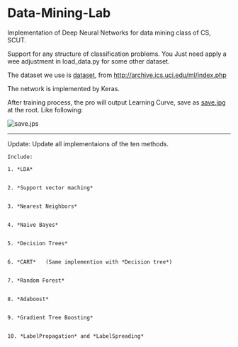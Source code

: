 # Data-Mining-Lab
Implementation of Deep Neural Networks for data mining class of CS, SCUT. 


Support for any structure of classification problems. You Just need apply a wee adjustment in load_data.py for some other dataset.

The dataset we use is [dataset](http://archive.ics.uci.edu/ml/datasets/Statlog+%28Image+Segmentation%29), from http://archive.ics.uci.edu/ml/index.php

The network is implemented by Keras.

After training process, the pro will output Learning Curve, save as [save.jpg](https://user-images.githubusercontent.com/25098957/56190441-c59a6b00-605c-11e9-81e2-b6016997d5a8.jpg) at the root. 
Like following:




![save.jps](https://user-images.githubusercontent.com/25098957/56190441-c59a6b00-605c-11e9-81e2-b6016997d5a8.jpg)



***
Update:
    Update all implementaions of the ten methods.
    
    
    Include: 
    
    1. *LDA*
    
    
    2. *Support vector maching*
    
    
    3. *Nearest Neighbors*
    
    
    4. *Naive Bayes*
    
    
    5. *Decision Trees*
    
    
    6. *CART*   (Same implemention with *Decision tree*)
    
    
    7. *Random Forest*
    
    
    8. *Adaboost*
    
    
    9. *Gradient Tree Boosting*
    
    
    10. *LabelPropagation* and *LabelSpreading*
    
    
